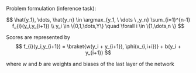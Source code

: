 

Problem formulation (inference task):

$$
\hat{y_1}, \dots, \hat{y_n}  \in \argmax_{y_1, \ \dots \ ,y_n} \sum_{i=1}^{n-1} f_{i}(y_i,y_{i+1}) \\ 
y_i \in \{0,1,\dots,Y\} \quad \forall i \in \{1,\dots,n \}
$$


Scores are represented by
$$
f_{i}(y_i,y_{i+1}) = \braket{w(y_i + y_{i+1}), \phi(x_{i,i+i})} + b(y_i + y_{i+1})
$$

where $w$ and $b$ are weights and biases of the last layer of the network


